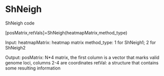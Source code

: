 # ShNeigh
ShNeigh code

[posMatrix,retVals]=ShNeigh(heatmapMatrix,method_type)

Input:
heatmapMatrix: heatmap matrix
method_type: 1 for ShNeigh1; 2 for ShNeigh2

Output:
posMatrix: N*4 matrix, the first column is a vector that marks valid genome loci, columns 2-4 are coordinates
retVal: a structure that contains some resulting information
